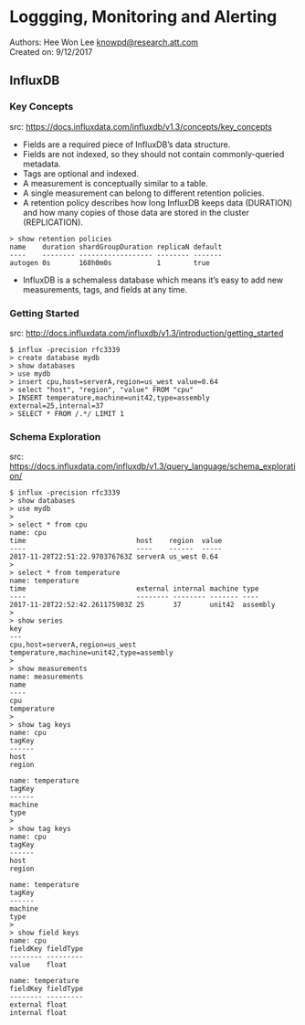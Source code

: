 # Loggging, Monitoring and Alerting  
Authors: Hee Won Lee <knowpd@research.att.com>  
Created on: 9/12/2017  

## InfluxDB

### Key Concepts
src: <https://docs.influxdata.com/influxdb/v1.3/concepts/key_concepts>  
- Fields are a required piece of InfluxDB’s data structure.
- Fields are not indexed, so they should not contain commonly-queried metadata.
- Tags are optional and indexed.
- A measurement is conceptually similar to a table.
- A single measurement can belong to different retention policies. 
- A retention policy describes how long InfluxDB keeps data (DURATION) and how many copies of those data are stored in the cluster (REPLICATION). 
```
> show retention policies
name    duration shardGroupDuration replicaN default
----    -------- ------------------ -------- -------
autogen 0s       168h0m0s           1        true
```
- InfluxDB is a schemaless database which means it’s easy to add new measurements, tags, and fields at any time.

  
### Getting Started  
src: <http://docs.influxdata.com/influxdb/v1.3/introduction/getting_started>  

```
$ influx -precision rfc3339
> create database mydb
> show databases
> use mydb
> insert cpu,host=serverA,region=us_west value=0.64
> select "host", "region", "value" FROM "cpu"
> INSERT temperature,machine=unit42,type=assembly external=25,internal=37
> SELECT * FROM /.*/ LIMIT 1
```

### Schema Exploration  
src: <https://docs.influxdata.com/influxdb/v1.3/query_language/schema_exploration/>
```
$ influx -precision rfc3339
> show databases
> use mydb
>
> select * from cpu
name: cpu
time                           host    region  value
----                           ----    ------  -----
2017-11-28T22:51:22.970376763Z serverA us_west 0.64
>
> select * from temperature
name: temperature
time                           external internal machine type
----                           -------- -------- ------- ----
2017-11-28T22:52:42.261175903Z 25       37       unit42  assembly
>
> show series
key
---
cpu,host=serverA,region=us_west
temperature,machine=unit42,type=assembly
>
> show measurements
name: measurements
name
----
cpu
temperature
>
> show tag keys
name: cpu
tagKey
------
host
region

name: temperature
tagKey
------
machine
type
>
> show tag keys
name: cpu
tagKey
------
host
region

name: temperature
tagKey
------
machine
type
>
> show field keys
name: cpu
fieldKey fieldType
-------- ---------
value    float

name: temperature
fieldKey fieldType
-------- ---------
external float
internal float 
```
